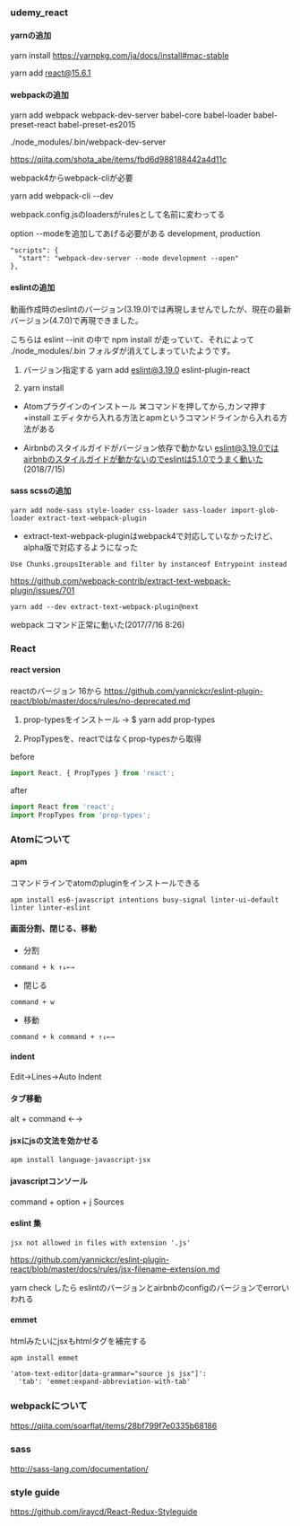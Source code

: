### udemy_react

#### yarnの追加

yarn install
https://yarnpkg.com/ja/docs/install#mac-stable

yarn add react@15.6.1

#### webpackの追加

yarn add webpack webpack-dev-server babel-core babel-loader babel-preset-react babel-preset-es2015

./node_modules/.bin/webpack-dev-server

https://qiita.com/shota_abe/items/fbd6d988188442a4d11c

webpack4からwebpack-cliが必要

yarn add webpack-cli --dev

webpack.config.jsのloadersがrulesとして名前に変わってる

option --modeを追加してあげる必要がある development, production

```
"scripts": {
  "start": "webpack-dev-server --mode development --open"
},
```

#### eslintの追加

動画作成時のeslintのバージョン(3.19.0)では再現しませんでしたが、現在の最新バージョン(4.7.0)で再現できました。

こちらは eslint --init  の中で npm install  が走っていて、それによって ./node_modules/.bin  フォルダが消えてしまっていたようです。

1. バージョン指定する
yarn add eslint@3.19.0 eslint-plugin-react

2. yarn install

* Atomプラグインのインストール
⌘コマンドを押してから,カンマ押す
+install
エディタから入れる方法とapmというコマンドラインから入れる方法がある

* Airbnbのスタイルガイドがバージョン依存で動かない
eslint@3.19.0ではairbnbのスタイルガイドが動かないのでeslintは5.1.0でうまく動いた(2018/7/15)

#### sass scssの追加

```
yarn add node-sass style-loader css-loader sass-loader import-glob-loader extract-text-webpack-plugin
```

* extract-text-webpack-pluginはwebpack4で対応していなかったけど、alpha版で対応するようになった

```
Use Chunks.groupsIterable and filter by instanceof Entrypoint instead
```

https://github.com/webpack-contrib/extract-text-webpack-plugin/issues/701

```
yarn add --dev extract-text-webpack-plugin@next
```

webpack コマンド正常に動いた(2017/7/16 8:26)


### React

#### react version

reactのバージョン 16から
https://github.com/yannickcr/eslint-plugin-react/blob/master/docs/rules/no-deprecated.md

1. prop-typesをインストール → $ yarn add prop-types

2. PropTypesを、reactではなくprop-typesから取得

before

```js
import React, { PropTypes } from 'react';
```

after

```js
import React from 'react';
import PropTypes from 'prop-types';
```

### Atomについて

#### apm

コマンドラインでatomのpluginをインストールできる

```
apm install es6-javascript intentions busy-signal linter-ui-default linter linter-eslint
```

#### 画面分割、閉じる、移動

* 分割

```
command + k ↑↓←→
```
* 閉じる

```
command + w
```

* 移動

```
command + k command + ↑↓←→
```

#### indent

Edit->Lines->Auto Indent

#### タブ移動

alt + command ←→

#### jsxにjsの文法を効かせる

```
apm install language-javascript-jsx
```

#### javascriptコンソール

command + option + j
Sources

#### eslint 集

```
jsx not allowed in files with extension '.js'
```

https://github.com/yannickcr/eslint-plugin-react/blob/master/docs/rules/jsx-filename-extension.md


yarn check
したら
eslintのバージョンとairbnbのconfigのバージョンでerrorいわれる

#### emmet

htmlみたいにjsxもhtmlタグを補完する

```
apm install emmet
```

```
'atom-text-editor[data-grammar="source js jsx"]':
  'tab': 'emmet:expand-abbreviation-with-tab'
```

### webpackについて

https://qiita.com/soarflat/items/28bf799f7e0335b68186

### sass

http://sass-lang.com/documentation/

### style guide

https://github.com/iraycd/React-Redux-Styleguide
